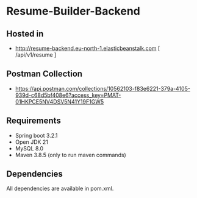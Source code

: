 # Resume-Builder-Backend

## Hosted in

* http://resume-backend.eu-north-1.elasticbeanstalk.com
[ /api/v1/resume ]

## Postman Collection

* https://api.postman.com/collections/10562103-f83e6221-379a-4105-939d-c68d5bf408e6?access_key=PMAT-01HKPCE5NV4DSV5N41Y19F1GW5
## Requirements

* Spring boot 3.2.1
* Open JDK 21
* MySQL 8.0
* Maven 3.8.5 (only to run maven commands)

## Dependencies

All dependencies are available in pom.xml.